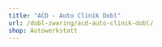 ```yaml
---
title: "ACD - Auto Clinik Dobl"
url: /dobl-zwaring/acd-auto-clinik-dobl/
shop: Autowerkstatt
---
```

